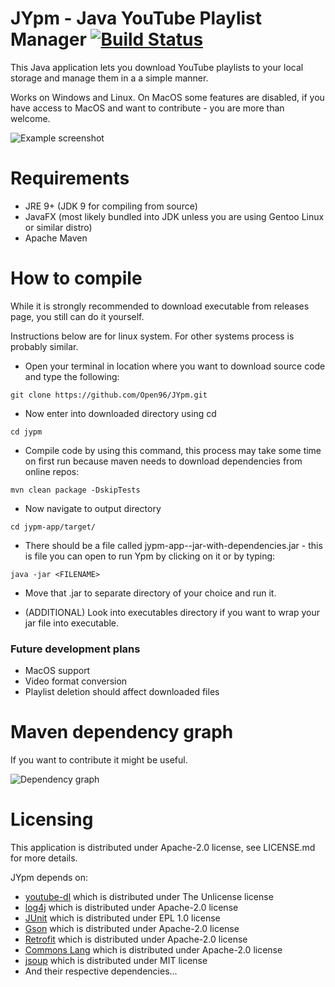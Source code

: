 # JYpm - Java YouTube Playlist Manager [![Build Status](https://travis-ci.org/Open96/JYpm.svg?branch=master)](https://travis-ci.org/Open96/JYpm)

This Java application lets you download YouTube playlists to your local storage and manage them in a a simple manner.

Works on Windows and Linux. On MacOS some features are disabled, if you have access to MacOS and want to contribute - you are more than welcome.

![Example screenshot](https://i.imgur.com/xkJYMmB.png)

# Requirements

* JRE 9+ (JDK 9 for compiling from source)
* JavaFX (most likely bundled into JDK unless you are using Gentoo Linux or similar distro)
* Apache Maven

# How to compile

While it is strongly recommended to download executable from releases page, you still can do it yourself.

Instructions below are for linux system. For other systems process is probably similar.

* Open your terminal in location where you want to download source code and type the following:

```git clone https://github.com/Open96/JYpm.git```

* Now enter into downloaded directory using cd

```cd jypm```

* Compile code by using this command, this process may take some time on first run because maven needs to download dependencies from online repos:

````mvn clean package -DskipTests````

* Now navigate to output directory

```cd jypm-app/target/```

* There should be a file called jypm-app-<version>-jar-with-dependencies.jar - this is file you can open to run Ypm by clicking on it or by typing:

```java -jar <FILENAME>```

* Move that .jar to separate directory of your choice and run it.

* (ADDITIONAL) Look into executables directory if you want to wrap your jar file into executable.


### Future development plans

* MacOS support
* Video format conversion
* Playlist deletion should affect downloaded files

# Maven dependency graph

If you want to contribute it might be useful.

![Dependency graph](https://i.imgur.com/9YKIlBj.png)

# Licensing

This application is distributed under Apache-2.0 license, see LICENSE.md for more details.

JYpm depends on:

* [youtube-dl](https://github.com/rg3/youtube-dl) which is distributed under The Unlicense license
* [log4j](https://logging.apache.org/log4j/2.x/) which is distributed under Apache-2.0 license
* [JUnit](http://junit.org/junit5/) which is distributed under EPL 1.0 license
* [Gson](https://github.com/google/gson) which is distributed under Apache-2.0 license
* [Retrofit](https://github.com/square/retrofit) which is distributed under Apache-2.0 license
* [Commons Lang](https://github.com/apache/commons-lang) which is distributed under Apache-2.0 license
* [jsoup](https://github.com/jhy/jsoup) which is distributed under MIT license
* And their respective dependencies...